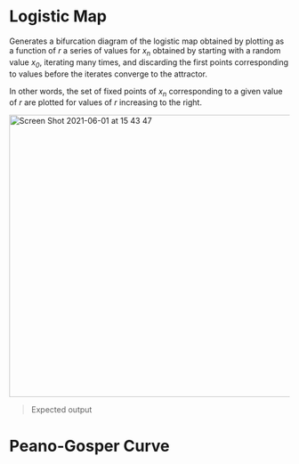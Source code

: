 # Logistic Map

Generates a bifurcation diagram of the logistic map obtained by plotting as a function of <i>r</i> a series of values for <i>x<sub>n</sub></i> obtained by starting with a random value <i>x<sub>0</sub></i>, iterating many times, and discarding the first points corresponding to values before the iterates converge to the attractor.

In other words, the set of fixed points of <i>x<sub>n</sub></i> corresponding to a given value of <i>r</i> are plotted for values of <i>r</i> increasing to the right.

<img width="507" alt="Screen Shot 2021-06-01 at 15 43 47" src="https://user-images.githubusercontent.com/83437383/120394157-44f86080-c2f0-11eb-9987-fe1abf9e6f0f.png">

> Expected output

# Peano-Gosper Curve

